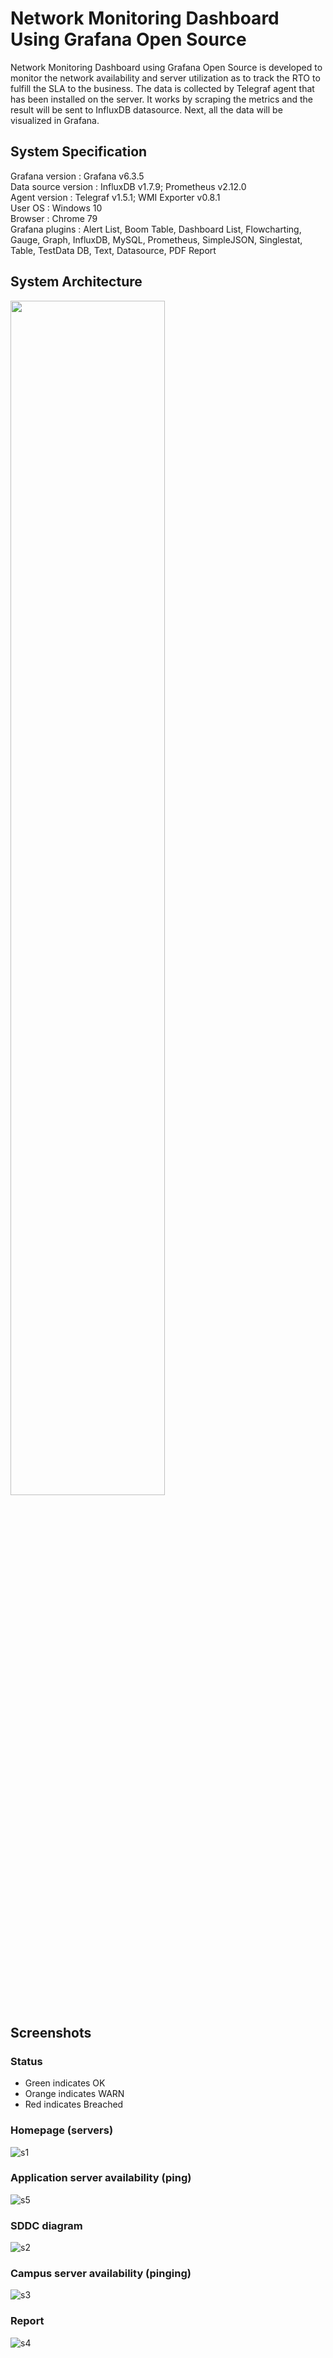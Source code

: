 # Network Monitoring Dashboard Using Grafana Open Source
Network Monitoring Dashboard using Grafana Open Source is developed to monitor the network availability and server utilization as to track the RTO to fulfill the SLA to the business. The data is collected by Telegraf agent that has been  installed on the server. It works by scraping the metrics and the result will be sent to InfluxDB datasource. Next, all the data will be visualized in Grafana.

## System Specification
Grafana version     : Grafana v6.3.5  
Data source version : InfluxDB v1.7.9; Prometheus v2.12.0  
Agent version       : Telegraf v1.5.1; WMI Exporter v0.8.1  
User OS             : Windows 10  
Browser             : Chrome 79  
Grafana plugins     : Alert List, Boom Table, Dashboard List, Flowcharting, Gauge, Graph, InfluxDB, MySQL, Prometheus, SimpleJSON, Singlestat, Table, TestData DB, Text, Datasource, PDF Report

## System Architecture
<img src="https://github.com/NURULFARAHINirwanshah/Network-Monitoring-Dashboard-Using-Grafana-Open-Source/blob/master/Screenshots/architecture.png" width="70%">


## Screenshots

### Status
* Green indicates OK
* Orange indicates WARN
* Red indicates Breached

### Homepage (servers)
![s1](https://github.com/NURULFARAHINirwanshah/Network-Monitoring-Dashboard-Using-Grafana-Open-Source/blob/master/Screenshots/server%20panel.png)

### Application server availability (ping)
![s5](https://github.com/NURULFARAHINirwanshah/Network-Monitoring-Dashboard-Using-Grafana-Open-Source/blob/master/Screenshots/servers%20performance.png)

### SDDC diagram
![s2](https://github.com/NURULFARAHINirwanshah/Network-Monitoring-Dashboard-Using-Grafana-Open-Source/blob/master/Screenshots/sddc%20panel.png)

### Campus server availability (pinging)
![s3](https://github.com/NURULFARAHINirwanshah/Network-Monitoring-Dashboard-Using-Grafana-Open-Source/blob/master/Screenshots/server%20performance.png)

### Report
![s4](https://github.com/NURULFARAHINirwanshah/Network-Monitoring-Dashboard-Using-Grafana-Open-Source/blob/master/Screenshots/pdf%20report.png)
